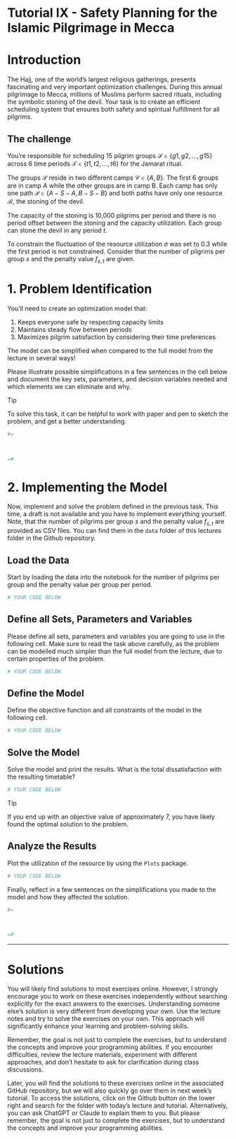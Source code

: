 # Tutorial IX - Safety Planning for the Islamic Pilgrimage in Mecca


# Introduction

The Hajj, one of the world’s largest religious gatherings, presents
fascinating and very important optimization challenges. During this
annual pilgrimage to Mecca, millions of Muslims perform sacred rituals,
including the symbolic stoning of the devil. Your task is to create an
efficient scheduling system that ensures both safety and spiritual
fulfillment for all pilgrims.

## The challenge

You’re responsible for scheduling 15 pilgrim groups
$\mathcal{S} \in \{g1,g2,...,g15\}$ across 6 time periods
$\mathcal{T} \in \{t1,t2,...,t6\}$ for the Jamarat ritual.

The groups $\mathcal{S}$ reside in two different camps
$\mathcal{C} \in \{A,B\}$. The first 6 groups are in camp A while the
other groups are in camp B. Each camp has only one path
$\mathcal{P} \in \{A-S-A,B-S-B\}$ and both paths have only one resource
$\mathcal{R}$, the stoning of the devil.

The capacity of the stoning is 10,000 pilgrims per period and there is
no period offset between the stoning and the capacity utilization. Each
group can stone the devil in any period $t$.

To constrain the fluctuation of the resource utilization $\sigma$ was
set to 0.3 while the first period is not constrained. Consider that the
number of pilgrims per group $s$ and the penalty value $f_{s,t}$ are
given.

# 1. Problem Identification

You’ll need to create an optimization model that:

1.  Keeps everyone safe by respecting capacity limits
2.  Maintains steady flow between periods
3.  Maximizes pilgrim satisfaction by considering their time preferences

<div class="callout-attention">

The model can be simplified when compared to the full model from the
lecture in several ways!

</div>

Please illustrate possible simplifications in a few sentences in the
cell below and document the key sets, parameters, and decision variables
needed and which elements we can eliminate and why.

> [!TIP]
>
> To solve this task, it can be helpful to work with paper and pen to
> sketch the problem, and get a better understanding.

``` julia
#=



=#
```

# 2. Implementing the Model

Now, implement and solve the problem defined in the previous task. This
time, a draft is not available and you have to implement everything
yourself. Note, that the number of pilgrims per group $s$ and the
penalty value $f_{s,t}$ are provided as CSV files. You can find them in
the `data` folder of this lectures folder in the Github repository.

## Load the Data

Start by loading the data into the notebook for the number of pilgrims
per group and the penalty value per group per period.

``` julia
# YOUR CODE BELOW
```

## Define all Sets, Parameters and Variables

Please define all sets, parameters and variables you are going to use in
the following cell. Make sure to read the task above carefully, as the
problem can be modelled much simpler than the full model from the
lecture, due to certain properties of the problem.

``` julia
# YOUR CODE BELOW
```

## Define the Model

Define the objective function and all constraints of the model in the
following cell.

``` julia
# YOUR CODE BELOW
```

## Solve the Model

Solve the model and print the results. What is the total dissatisfaction
with the resulting timetable?

``` julia
# YOUR CODE BELOW
```

> [!TIP]
>
> If you end up with an objective value of approximately 7, you have
> likely found the optimal solution to the problem.

## Analyze the Results

Plot the utilization of the resource by using the `Plots` package.

``` julia
# YOUR CODE BELOW
```

Finally, reflect in a few sentences on the simplifications you made to
the model and how they affected the solution.

``` julia
#=



=#
```

------------------------------------------------------------------------

# Solutions

You will likely find solutions to most exercises online. However, I
strongly encourage you to work on these exercises independently without
searching explicitly for the exact answers to the exercises.
Understanding someone else’s solution is very different from developing
your own. Use the lecture notes and try to solve the exercises on your
own. This approach will significantly enhance your learning and
problem-solving skills.

Remember, the goal is not just to complete the exercises, but to
understand the concepts and improve your programming abilities. If you
encounter difficulties, review the lecture materials, experiment with
different approaches, and don’t hesitate to ask for clarification during
class discussions.

Later, you will find the solutions to these exercises online in the
associated GitHub repository, but we will also quickly go over them in
next week’s tutorial. To access the solutions, click on the Github
button on the lower right and search for the folder with today’s lecture
and tutorial. Alternatively, you can ask ChatGPT or Claude to explain
them to you. But please remember, the goal is not just to complete the
exercises, but to understand the concepts and improve your programming
abilities.
